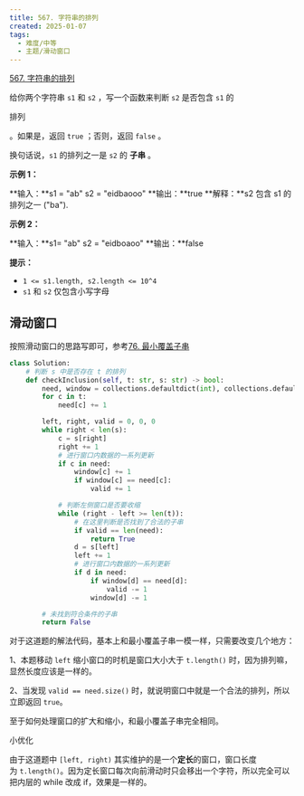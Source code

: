 ```yaml
---
title: 567. 字符串的排列
created: 2025-01-07
tags:
  - 难度/中等
  - 主题/滑动窗口
---
```

[567. 字符串的排列](https://leetcode.cn/problems/permutation-in-string/)

给你两个字符串 `s1` 和 `s2` ，写一个函数来判断 `s2` 是否包含 `s1` 的 

排列

。如果是，返回 `true` ；否则，返回 `false` 。

换句话说，`s1` 的排列之一是 `s2` 的 **子串** 。

**示例 1：**

**输入：**s1 = "ab" s2 = "eidbaooo"
**输出：**true
**解释：**s2 包含 s1 的排列之一 ("ba").

**示例 2：**

**输入：**s1= "ab" s2 = "eidboaoo"
**输出：**false

**提示：**

- `1 <= s1.length, s2.length <= 10^4`
- `s1` 和 `s2` 仅包含小写字母

## 滑动窗口

按照滑动窗口的思路写即可，参考[76. 最小覆盖子串](76.%20最小覆盖子串.md)

```python
class Solution:
    # 判断 s 中是否存在 t 的排列
    def checkInclusion(self, t: str, s: str) -> bool:
        need, window = collections.defaultdict(int), collections.defaultdict(int)
        for c in t: 
            need[c] += 1

        left, right, valid = 0, 0, 0 
        while right < len(s):
            c = s[right]
            right += 1
            # 进行窗口内数据的一系列更新
            if c in need:
                window[c] += 1
                if window[c] == need[c]:
                    valid += 1

            # 判断左侧窗口是否要收缩
            while (right - left >= len(t)):
                # 在这里判断是否找到了合法的子串
                if valid == len(need):
                    return True
                d = s[left]
                left += 1
                # 进行窗口内数据的一系列更新
                if d in need:
                    if window[d] == need[d]:
                        valid -= 1
                    window[d] -= 1

        # 未找到符合条件的子串
        return False
```

对于这道题的解法代码，基本上和最小覆盖子串一模一样，只需要改变几个地方：

1、本题移动 `left` 缩小窗口的时机是窗口大小大于 `t.length()` 时，因为排列嘛，显然长度应该是一样的。

2、当发现 `valid == need.size()` 时，就说明窗口中就是一个合法的排列，所以立即返回 `true`。

至于如何处理窗口的扩大和缩小，和最小覆盖子串完全相同。

小优化

由于这道题中 `[left, right)` 其实维护的是一个**定长**的窗口，窗口长度为 `t.length()`。因为定长窗口每次向前滑动时只会移出一个字符，所以完全可以把内层的 while 改成 if，效果是一样的。